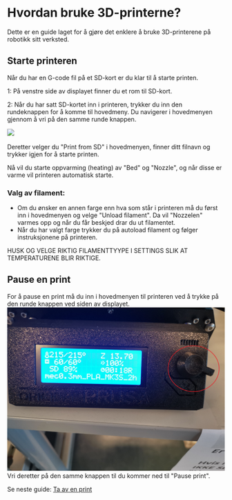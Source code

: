 # Hvordan bruke 3D-printerne?

Dette er en guide laget for å gjøre det enklere å bruke 3D-printerene på robotikk sitt verksted.

## Starte printeren

Når du har en G-code fil på et SD-kort er du klar til å starte printen.

1: På venstre side av displayet finner du et rom til SD-kort.

2: Når du har satt SD-kortet inn i printeren, trykker du inn den rundeknappen for å komme til hovedmeny. Du navigerer i hovedmenyen gjennom å vri på den samme runde knappen.

![](https://github.com/robotikklinja/3d-printere/blob/master/bilder/Printerdisplay.png)

Deretter velger du "Print from SD" i hovedmenyen, finner ditt filnavn og trykker igjen for å starte printen.

Nå vil du starte oppvarming (heating) av "Bed" og "Nozzle", og når disse er varme vil printeren automatisk starte.

### Valg av filament:
- Om du ønsker en annen farge enn hva som står i printeren må du først inn i hovedmenyen og velge "Unload filament". Da vil "Nozzelen" varmes opp og når du får beskjed drar du ut filamentet.
- Når du har valgt farge trykker du på autoload filament og følger instruksjonene på printeren.

HUSK OG VELGE RIKTIG FILAMENTTYYPE I SETTINGS SLIK AT TEMPERATURENE BLIR RIKTIGE.

## Pause en print
For å pause en print må du inn i hovedmenyen til printeren ved å trykke på den runde knappen ved siden av displayet. 
![3D-Printer_display_knapp](bilder/3D-printer_display_knapp.jpg)
Vri deretter på den samme knappen til du kommer ned til "Pause print".


Se neste guide: [Ta av en print](https://github.com/robotikklinja/3d-printere/blob/master/Guide/Ta%20av%20en%20print.md)
